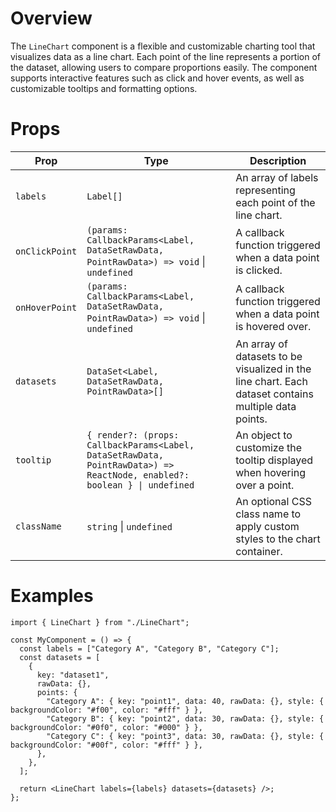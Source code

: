 # Overview

The `LineChart` component is a flexible and customizable charting tool that visualizes data as a line chart. Each point of the line represents a portion of the dataset, allowing users to compare proportions easily. The component supports interactive features such as click and hover events, as well as customizable tooltips and formatting options.

# Props

| Prop           | Type                                                                                                                     | Description                                                                                          |
| -------------- | ------------------------------------------------------------------------------------------------------------------------ | ---------------------------------------------------------------------------------------------------- |
| `labels`       | `Label[]`                                                                                                                | An array of labels representing each point of the line chart.                                        |
| `onClickPoint` | `(params: CallbackParams<Label, DataSetRawData, PointRawData>) => void` \| `undefined`                                   | A callback function triggered when a data point is clicked.                                          |
| `onHoverPoint` | `(params: CallbackParams<Label, DataSetRawData, PointRawData>) => void` \| `undefined`                                   | A callback function triggered when a data point is hovered over.                                     |
| `datasets`     | `DataSet<Label, DataSetRawData, PointRawData>[]`                                                                         | An array of datasets to be visualized in the line chart. Each dataset contains multiple data points. |
| `tooltip`      | `{ render?: (props: CallbackParams<Label, DataSetRawData, PointRawData>) => ReactNode, enabled?: boolean } \| undefined` | An object to customize the tooltip displayed when hovering over a point.                             |
| `className`    | `string` \| `undefined`                                                                                                  | An optional CSS class name to apply custom styles to the chart container.                            |

# Examples

```tsx
import { LineChart } from "./LineChart";

const MyComponent = () => {
  const labels = ["Category A", "Category B", "Category C"];
  const datasets = [
    {
      key: "dataset1",
      rawData: {},
      points: {
        "Category A": { key: "point1", data: 40, rawData: {}, style: { backgroundColor: "#f00", color: "#fff" } },
        "Category B": { key: "point2", data: 30, rawData: {}, style: { backgroundColor: "#0f0", color: "#000" } },
        "Category C": { key: "point3", data: 30, rawData: {}, style: { backgroundColor: "#00f", color: "#fff" } },
      },
    },
  ];

  return <LineChart labels={labels} datasets={datasets} />;
};
```
